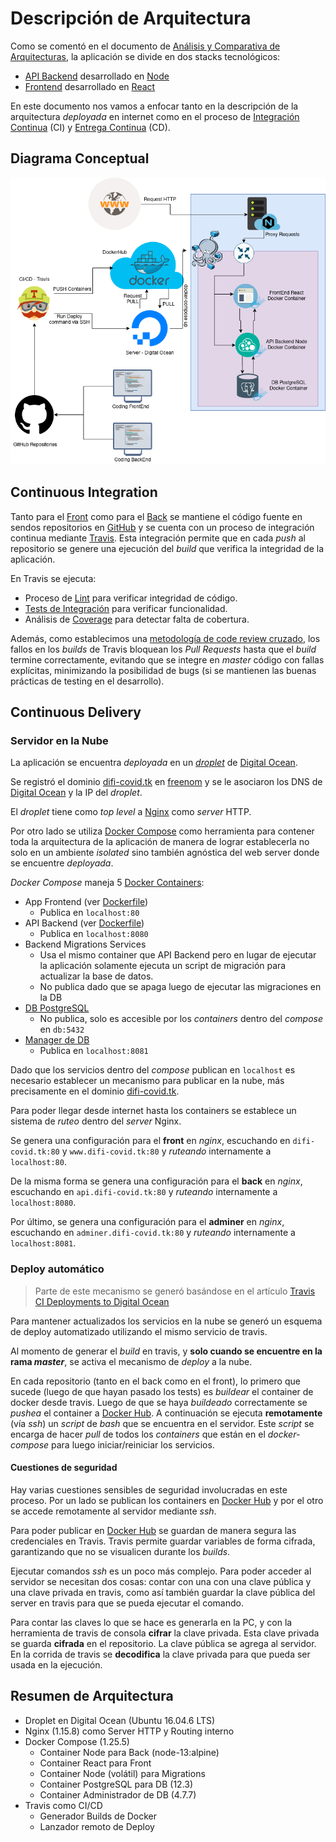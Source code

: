# Descripción de Arquitectura

Como se comentó en el documento de [Análisis y Comparativa de Arquitecturas],
la aplicación se divide en dos stacks tecnológicos:

* [API Backend][api-backend] desarrollado en [Node]
* [Frontend] desarrollado en [React]

En este documento nos vamos a enfocar tanto en la descripción
de la arquitectura _deployada_ en internet como en el proceso
de [Integración Continua] (CI) y [Entrega Continua] (CD).

## Diagrama Conceptual

![Diagrama DiFi Covid App](img/DiFi-Covid.png)

## Continuous Integration

Tanto para el [Front][Frontend] como para el [Back][api-backend]
se mantiene el código fuente en sendos repositorios en [GitHub]
y se cuenta con un proceso de integración continua mediante [Travis].
Esta integración permite que en cada _push_ al repositorio se genere
una ejecución del _build_ que verifica la integridad de la aplicación.

En Travis se ejecuta:

* Proceso de [Lint] para verificar integridad de código.
* [Tests de Integración][integration-testing] para verificar funcionalidad.
* Análisis de [Coverage][code-coverage] para detectar falta de cobertura.

Además, como establecimos una [metodología de code review cruzado](README.md#metodologia-de-trabajo),
los fallos en los _builds_ de Travis bloquean los _Pull Requests_ hasta que el _build_ termine correctamente,
evitando que se integre en _master_ código con fallas explícitas, minimizando la posibilidad de bugs (si se mantienen las buenas prácticas de testing en el desarrollo).

## Continuous Delivery

### Servidor en la Nube

La aplicación se encuentra _deployada_ en un _[droplet]_ de [Digital Ocean].

Se registró el dominio [difi-covid.tk](difi-covid.tk) en [freenom] y se le asociaron los DNS
de [Digital Ocean] y la IP del _droplet_.

El _droplet_ tiene como _top level_ a [Nginx] como _server_ HTTP.

Por otro lado se utiliza [Docker Compose][docker-compose] como herramienta para contener
toda la arquitectura de la aplicación de manera de lograr establecerla
no solo en un ambiente _isolated_ sino también agnóstica del web server
donde se encuentre _deployada_.

_Docker Compose_ maneja 5 [Docker Containers][docker-container]:

* App Frontend (ver [Dockerfile][dockerfile-front])
  - Publica en `localhost:80`
* API Backend (ver [Dockerfile][dockerfile-back])
  - Publica en `localhost:8080`
* Backend Migrations Services
  - Usa el mismo container que API Backend pero en lugar de ejecutar la aplicación
    solamente ejecuta un script de migración para actualizar la base de datos.
  - No publica dado que se apaga luego de ejecutar las migraciones en la DB
* [DB PostgreSQL][postgres-hub]
  - No publica, solo es accesible por los _containers_ dentro del _compose_ en `db:5432`
* [Manager de DB][adminer-hub]
  - Publica en `localhost:8081`

Dado que los servicios dentro del _compose_ publican en `localhost` es necesario
establecer un mecanismo para publicar en la nube, más precisamente en el dominio
[difi-covid.tk](difi-covid.tk).

Para poder llegar desde internet hasta los containers se establece un sistema de _ruteo_
dentro del _server_ Nginx.

Se genera una configuración para el **front** en _nginx_, escuchando
en `difi-covid.tk:80` y `www.difi-covid.tk:80` y
_ruteando_ internamente a `localhost:80`.

De la misma forma se genera una configuración para el **back** en _nginx_,
escuchando en `api.difi-covid.tk:80` y _ruteando_ internamente a `localhost:8080`.

Por último, se genera una configuración para el **adminer** en _nginx_,
escuchando en `adminer.difi-covid.tk:80` y _ruteando_ internamente a `localhost:8081`.

### Deploy automático

> Parte de este mecanismo se generó
> basándose en el artículo [Travis CI Deployments to Digital Ocean][travis-ci-to-do]

Para mantener actualizados los servicios en la nube se generó un esquema
de deploy automatizado utilizando el mismo servicio de travis.

Al momento de generar el _build_ en travis, y **solo cuando se encuentre en la rama _master_**,
se activa el mecanismo de _deploy_ a la nube.

En cada repositorio (tanto en el back como en el front), lo primero que sucede (luego
de que hayan pasado los tests) es _buildear_ el container de docker desde travis.
Luego de que se haya _buildeado_ correctamente se _pushea_ el container
a [Docker Hub][docker-hub]. A continuación se ejecuta **remotamente** (vía _ssh_)
un _script_ de _bash_ que se encuentra en el servidor. Este _script_
se encarga de hacer _pull_ de todos los _containers_ que están en el _docker-compose_
para luego iniciar/reiniciar los servicios.

#### Cuestiones de seguridad

Hay varias cuestiones sensibles de seguridad involucradas en este proceso.
Por un lado se publican los containers en [Docker Hub][docker-hub]
y por el otro se accede remotamente al servidor mediante _ssh_.

Para poder publicar en [Docker Hub][docker-hub] se guardan de manera
segura las credenciales en Travis. Travis permite guardar variables
de forma cifrada, garantizando que no se visualicen durante los _builds_.

Ejecutar comandos _ssh_ es un poco más complejo. Para poder acceder
al servidor se necesitan dos cosas: contar con una con una clave pública
y una clave privada en travis, como así también guardar la clave pública del server
en travis para que se pueda ejecutar el comando.

Para contar las claves lo que se hace es generarla en la PC, y con la herramienta
de travis de consola **cifrar** la clave privada. Esta clave privada se guarda
**cifrada** en el repositorio. La clave pública se agrega al servidor.
En la corrida de travis se **decodifica** la clave privada para que pueda
ser usada en la ejecución.

## Resumen de Arquitectura

* Droplet en Digital Ocean (Ubuntu 16.04.6 LTS)
* Nginx (1.15.8) como Server HTTP y Routing interno
* Docker Compose (1.25.5)
  - Container Node para Back (node-13:alpine)
  - Container React para Front
  - Container Node (volátil) para Migrations
  - Container PostgreSQL para DB (12.3)
  - Container Administrador de DB (4.7.7)
* Travis como CI/CD
  - Generador Builds de Docker
  - Lanzador remoto de Deploy

[adminer-hub]: https://hub.docker.com/_/adminer/
[Análisis y Comparativa de Arquitecturas]: Analisis-Arquitecturas.md
[api-backend]: https://github.com/unq-arqsoft-difi/covid-back-node
[code-coverage]: https://en.wikipedia.org/wiki/Code_coverage
[Digital Ocean]: https://www.digitalocean.com
[docker-compose]: https://docs.docker.com/compose/
[docker-container]: https://www.docker.com/resources/what-container
[docker-hub]: https://hub.docker.com/
[dockerfile-back]: https://github.com/unq-arqsoft-difi/covid-back-node/blob/master/docker/Dockerfile
[dockerfile-front]: https://github.com/unq-arqsoft-difi/covid-front-react/blob/master/docker/Dockerfile
[droplet]: https://www.digitalocean.com/docs/droplets/
[Entrega Continua]: https://en.wikipedia.org/wiki/Continuous_delivery
[freenom]: https://my.freenom.com/
[Frontend]: https://github.com/unq-arqsoft-difi/covid-front-react
[GitHub]: https://github.com/
[Integración Continua]: https://en.wikipedia.org/wiki/Continuous_integration
[integration-testing]: https://en.wikipedia.org/wiki/Integration_testing
[Lint]: https://en.wikipedia.org/wiki/Lint_%28software%29
[Nginx]:https://www.nginx.com/
[Node]: https://nodejs.org/en/
[postgres-hub]: https://hub.docker.com/_/postgres/
[React]: https://reactjs.org/
[travis-ci-to-do]: https://kjaer.io/travis/
[Travis]: https://travis-ci.org/
